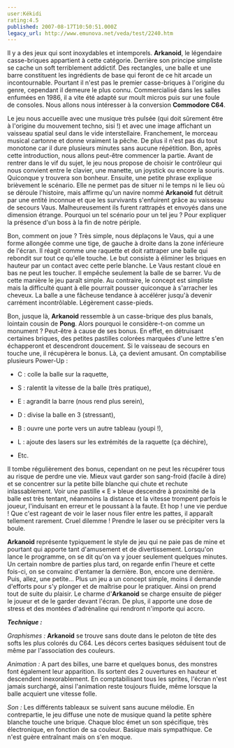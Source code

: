 ```yaml
---
user:Kékidi
rating:4.5
published: 2007-08-17T10:50:51.000Z
legacy_url: http://www.emunova.net/veda/test/2240.htm
---
```

Il y a des jeux qui sont inoxydables et intemporels. **Arkanoid**, le légendaire casse-briques appartient à cette catégorie. Derrière son principe simpliste se cache un soft terriblement addictif. Des rectangles, une balle et une barre constituent les ingrédients de base qui feront de ce hit arcade un incontournable. Pourtant il n'est pas le premier casse-briques à l'origine du genre, cependant il demeure le plus connu. Commercialisé dans les salles enfumées en 1986, il a vite été adapté sur moult micros puis sur une foule de consoles. Nous allons nous intéresser à la conversion **Commodore C64**.  

  

Le jeu nous accueille avec une musique très pulsée (qui doit sûrement être à l'origine du mouvement techno, sisi !) et avec une image affichant un vaisseau spatial seul dans le vide interstellaire. Franchement, le morceau musical cartonne et donne vraiment la pêche. De plus il n'est pas du tout monotone car il dure plusieurs minutes sans aucune répétition. Bon, après cette introduction, nous allons peut-être commencer la partie. Avant de rentrer dans le vif du sujet, le jeu nous propose de choisir le contrôleur qui nous convient entre le clavier, une manette, un joystick ou encore la souris. Quiconque y trouvera son bonheur. Ensuite, une petite phrase explique brièvement le scénario. Elle ne permet pas de situer ni le temps ni le lieu où se déroule l'histoire, mais affirme qu'un navire nommé **Arkanoid** fut détruit par une entité inconnue et que les survivants s'enfuirent grâce au vaisseau de secours Vaus. Malheureusement ils furent rattrapés et envoyés dans une dimension étrange. Pourquoi un tel scénario pour un tel jeu ? Pour expliquer la présence d'un boss à la fin de notre périple.  

  

Bon, comment on joue ? Très simple, nous déplaçons le Vaus, qui a une forme allongée comme une tige, de gauche à droite dans la zone inférieure de l'écran. Il réagit comme une raquette et doit rattraper une balle qui rebondit sur tout ce qu'elle touche. Le but consiste à éliminer les briques en hauteur par un contact avec cette perle blanche. Le Vaus restant cloué en bas ne peut les toucher. Il empêche seulement la balle de se barrer. Vu de cette manière le jeu paraît simple. Au contraire, le concept est simpliste mais la difficulté quant à elle pourrait pousser quiconque à s'arracher les cheveux. La balle a une fâcheuse tendance à accélérer jusqu'à devenir carrément incontrôlable. Légèrement casse-pieds.  

  

Bon, jusque là, **Arkanoid** ressemble à un casse-brique des plus banals, lointain cousin de **Pong**. Alors pourquoi le considère-t-on comme un monument ? Peut-être à cause de ses bonus. En effet, en détruisant certaines briques, des petites pastilles colorées marquées d'une lettre s'en échapperont et descendront doucement. Si le vaisseau de secours en touche une, il récupèrera le bonus. Là, ça devient amusant. On comptabilise plusieurs Power-Up :  

- C : colle la balle sur la raquette,  

- S : ralentit la vitesse de la balle (très pratique),  

- E : agrandit la barre (nous rend plus serein),  

- D : divise la balle en 3 (stressant),  

- B : ouvre une porte vers un autre tableau (youpi !),  

- L : ajoute des lasers sur les extrémités de la raquette (ça déchire),  

- Etc.  

Il tombe régulièrement des bonus, cependant on ne peut les récupérer tous au risque de perdre une vie. Mieux vaut garder son sang-froid (facile à dire) et se concentrer sur la petite bille blanche qui chute et rechute inlassablement. Voir une pastille « E » bleue descendre à proximité de la balle est très tentant, néanmoins la distance et la vitesse trompent parfois le joueur, l'induisant en erreur et le poussant à la faute. Et hop ! une vie perdue ! Que c'est rageant de voir le laser nous filer entre les pattes, il apparaît tellement rarement. Cruel dilemme ! Prendre le laser ou se précipiter vers la boule.  

  

**Arkanoid** représente typiquement le style de jeu qui ne paie pas de mine et pourtant qui apporte tant d'amusement et de divertissement. Lorsqu'on lance le programme, on se dit qu'on va y jouer seulement quelques minutes. Un certain nombre de parties plus tard, on regarde enfin l'heure et cette fois-ci, on se convainc d'entamer la dernière. Bon, encore une dernière. Puis, allez, une petite... Plus un jeu a un concept simple, moins il demande d'efforts pour s'y plonger et de maîtrise pour le pratiquer. Ainsi on prend tout de suite du plaisir. Le charme d'**Arkanoid** se charge ensuite de piéger le joueur et de le garder devant l'écran. De plus, il apporte une dose de stress et des montées d'adrénaline qui rendront n'importe qui accro.  

  

_**Technique :**_  

  

_Graphismes :_ **Arkanoid** se trouve sans doute dans le peloton de tête des softs les plus colorés du C64\. Les décors certes basiques séduisent tout de même par l'association des couleurs.  

  

_Animation :_ A part des billes, une barre et quelques bonus, des monstres font également leur apparition. Ils sortent des 2 ouvertures en hauteur et descendent inexorablement. En comptabilisant tous les sprites, l'écran n'est jamais surchargé, ainsi l'animation reste toujours fluide, même lorsque la balle acquiert une vitesse folle.  

  

_Son :_ Les différents tableaux se suivent sans aucune mélodie. En contrepartie, le jeu diffuse une note de musique quand la petite sphère blanche touche une brique. Chaque bloc émet un son spécifique, très électronique, en fonction de sa couleur. Basique mais sympathique. Ce n'est guère entraînant mais on s'en moque.
